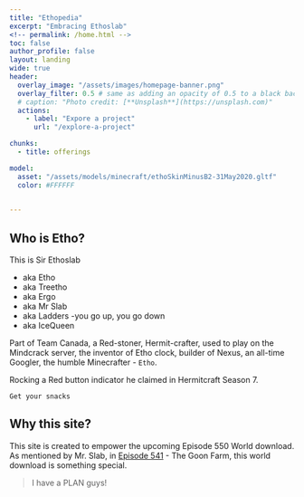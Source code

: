 ```yaml
---
title: "Ethopedia"
excerpt: "Embracing Ethoslab"
<!-- permalink: /home.html -->
toc: false
author_profile: false
layout: landing
wide: true
header:
  overlay_image: "/assets/images/homepage-banner.png"
  overlay_filter: 0.5 # same as adding an opacity of 0.5 to a black background
  # caption: "Photo credit: [**Unsplash**](https://unsplash.com)"
  actions:
    - label: "Expore a project"
      url: "/explore-a-project"

chunks:
  - title: offerings

model:
  asset: "/assets/models/minecraft/ethoSkinMinusB2-31May2020.gltf"
  color: #FFFFFF

    
---
```


## Who is Etho?
This is Sir Ethoslab

* aka Etho
* aka Treetho
* aka Ergo
* aka Mr Slab
* aka Ladders -you go up, you go down
* aka IceQueen

Part of Team Canada, a Red-stoner, Hermit-crafter, used to play on the Mindcrack server, the inventor of Etho clock, builder of Nexus, an all-time Googler, the humble Minecrafter - `Etho`.

Rocking a Red button indicator he claimed in Hermitcraft Season 7.

`Get your snacks`


## Why this site?
This site is created to empower the upcoming Episode 550 World download. As mentioned by Mr. Slab, in [Episode 541](https://www.youtube.com/watch?v=Q39Pxzf4RVY&t=1512) - The Goon Farm, this world download is something special.


> I have a PLAN guys!
